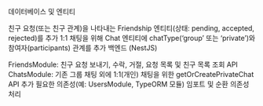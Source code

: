 데이터베이스 및 엔티티

친구 요청(또는 친구 관계)을 나타내는 Friendship 엔티티(상태: pending, accepted, rejected)를 추가
1:1 채팅을 위해 Chat 엔티티에 chatType(‘group’ 또는 ‘private’)와 참여자(participants) 관계를 추가
백엔드 (NestJS)

FriendsModule: 친구 요청 보내기, 수락, 거절, 요청 목록 및 친구 목록 조회 API
ChatsModule: 기존 그룹 채팅 외에 1:1(개인) 채팅을 위한 getOrCreatePrivateChat API 추가
필요한 의존성(예: UsersModule, TypeORM 모듈) 임포트 및 순환 의존성 처리
